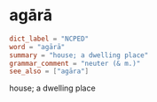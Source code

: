 # agārā

``` toml
dict_label = "NCPED"
word = "agārā"
summary = "house; a dwelling place"
grammar_comment = "neuter (& m.)"
see_also = ["agāra"]
```

house; a dwelling place

